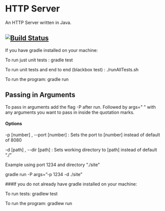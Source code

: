 ﻿# HTTP Server
An HTTP Server written in Java.

[![Build Status](https://travis-ci.org/td-extreme/HTTPServer.svg?branch=master)](https://travis-ci.org/td-extreme/HTTPServer)
----

If you have gradle installed on your machine:

To run just unit tests :  gradle test

To run unit tests and end to end (blackbox test) : ./runAllTests.sh

To run the program: gradle run

## Passing in Arguments

To pass in arguments add the flag -P after run. Followed by args=" " with any arguments you want to pass in inside the quotation marks.

#### Options

-p [number] , --port [number] : Sets the port to [number] instead of default of 8080

-d [path] , --dir [path] : Sets working directory to [path] instead of default “./”

Example using port 1234 and directory “./site”

gradle run -P args=”-p 1234 -d ./site”


###If you do not already have gradle installed on your machine:

To run tests: gradlew test

To run the program: gradlew run
